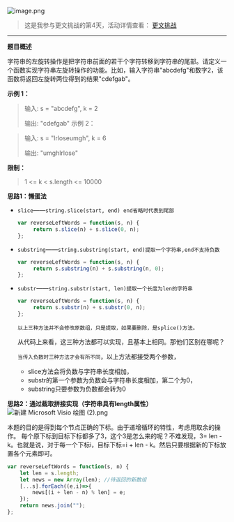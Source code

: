 ![image.png](https://gitee.com/p_pj/picgo/raw/master/img/20210604093303.png)
>这是我参与更文挑战的第4天，活动详情查看： [更文挑战](https://juejin.cn/post/6967194882926444557)
-------------
**题目概述**

字符串的左旋转操作是把字符串前面的若干个字符转移到字符串的尾部。请定义一个函数实现字符串左旋转操作的功能。比如，输入字符串"abcdefg"和数字2，该函数将返回左旋转两位得到的结果"cdefgab"。

 

**示例 1：**

>输入: s = "abcdefg", k = 2
>
>输出: "cdefgab"
>示例 2：

>输入: s = "lrloseumgh", k = 6
>
>输出: "umghlrlose"


**限制：**

>1 <= k < s.length <= 10000


**思路1：懒蛋法**
- `slice`——`string.slice(start, end) end省略时代表到尾部`

  ```js
  var reverseLeftWords = function(s, n) {
       return s.slice(n) + s.slice(0, n);
  };
  ```

- `substring`——`string.substring(start, end)提取一个字符串,end不支持负数`

  ```javascript
  var reverseLeftWords = function(s, n) {
       return s.substring(n) + s.substring(n, 0);
  };
  ```

- `substr`——`string.substr(start, len)提取一个长度为len的字符串`

  ```js
  var reverseLeftWords = function(s, n) {
       return s.substr(n) + s.substr(0, n);
  };
  ```

  `以上三种方法并不会修改原数组，只是提取，如果要删除，是splice()方法。`

  从代码上来看，这三种方法都可以实现，且基本上相同。那他们区别在哪呢？

  `当传入负数时三种方法才会有所不同`，以上方法都接受两个参数，

  - slice方法会将负数与字符串长度相加，
  - substr的第一个参数为负数会与字符串长度相加，第二个为0，
  - substring只要参数为负数都会转为0

**思路2：通过截取拼接实现（字符串具有length属性）**
![新建 Microsoft Visio 绘图 (2).png](https://gitee.com/p_pj/picgo/raw/master/img/20210604093253.png)

本题的目的是得到每个节点正确的下标。由于递增循环的特性，考虑用取余的操作。
每个原下标到目标下标都多了3，这个3是怎么来的呢？不难发现，3= len - k。也就是说，对于每一个下标i，目标下标=i + len - k。然后只要根据新的下标放置各个元素即可。

```js
var reverseLeftWords = function(s, n) {
    let len = s.length;
    let news = new Array(len); //待返回的新数组
    [...s].forEach((e,i)=>{
        news[(i + len - n) % len] = e;
    });
    return news.join("");
};
```
